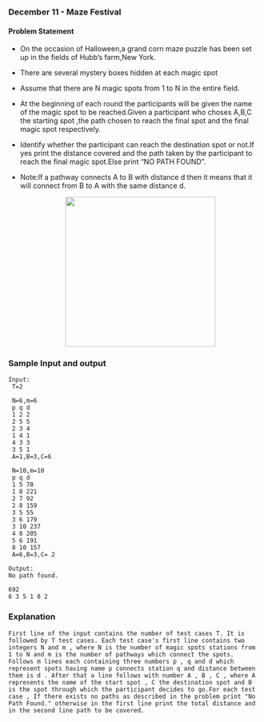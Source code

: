 ### December 11 - Maze Festival

   #### Problem Statement
   - On the occasion of Halloween,a grand corn maze puzzle has been set up in the fields of Hubb’s farm,New York.
   - There are several  mystery boxes hidden at each magic spot 
   - Assume that there are N magic spots from 1 to N in the entire field.
   - At the beginning of each round the participants will be given the name of the magic spot to be reached.Given a participant who choses A,B,C the starting spot ,the path      chosen to reach the final spot and the final magic spot respectively.
   - Identify whether the participant can reach the destination spot or not.If yes print the distance covered and the path taken by the participant to reach the final magic spot.Else print “NO PATH FOUND”.
  
   - Note:If a pathway connects A to B with distance d  then it means that it will connect from B to A with the same distance d.
      <p align="center"><img src ="/src/assets/corn-maze.gif" height = "300"/></p> 

   ### Sample Input and output

   ```
   Input:
    T=2

    N=6,m=6
    p q d
    1 2 2
    2 5 5
    2 3 4
    1 4 1
    4 3 3
    3 5 1
    A=1,B=3,C=6

    N=10,m=10
    p q d
    1 5 78
    1 8 221
    2 7 92
    2 8 159
    3 5 55
    3 6 179
    3 10 237
    4 8 205
    5 6 191
    8 10 157
    A=6,B=3,C= 2

   Output: 
   No path found.
   
   692
   6 3 5 1 8 2

   ```
  
  ### Explanation
   ```
  First line of the input contains the number of test cases T. It is followed by T test cases. Each test case's first line contains two integers N and m , where N is the number of magic spots stations from 1 to N and m is the number of pathways which connect the spots. Follows m lines each containing three numbers p , q and d which represent spots having name p connects station q and distance between them is d . After that a line follows with number A , B , C , where A represents the name of the start spot , C the destination spot and B is the spot through which the participant decides to go.For each test case , If there exists no paths as described in the problem print "No Path Found." otherwise in the first line print the total distance and in the second line path to be covered.

   ```   
